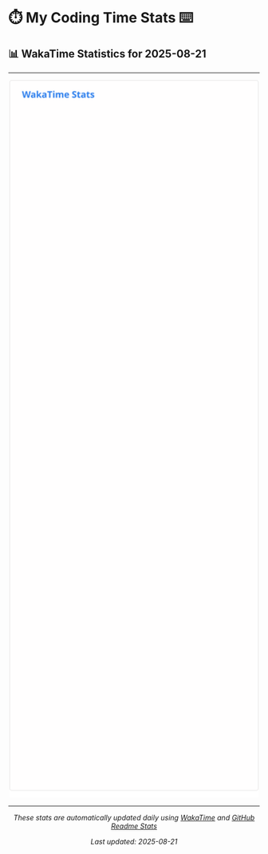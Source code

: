 # ⏱️ My Coding Time Stats ⌨️

## 📊 WakaTime Statistics for 2025-08-21

---

<div align="center">

<img src="./images/wakatime-stats-2025-08-21.svg" alt="WakaTime Stats" width="500">

</div>

---

<div align="center">

*These stats are automatically updated daily using [WakaTime](https://wakatime.com) and [GitHub Readme Stats](https://github.com/anuraghazra/github-readme-stats)*

*Last updated: 2025-08-21*
</div>
